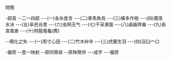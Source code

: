 問簡

-部首
--二一四部
---(一)金糸食言
---(二)車馬魚鳥
---(三)橫多作樹
---(四)廣厓水冰
---(五)阜邑谷里
---(六)虫网无气
---(七)干采隶面
---(八)鹵齒齊龠
---(九)長韋風麥
---(十)飛龍黽龜(廌)

--簡化之失
---(一)雨寸心田
---(二)竹木艸辛
---(三)虎鹿生羽
---(四)豆臼宀口


-偏旁
--壹一映射
--原同簡易
--原殊簡併
---成字
---偏旁

